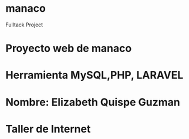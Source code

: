 # manaco
Fulltack Project
# Proyecto web de manaco
# Herramienta MySQL,PHP, LARAVEL
# Nombre: Elizabeth Quispe Guzman
# Taller de Internet
